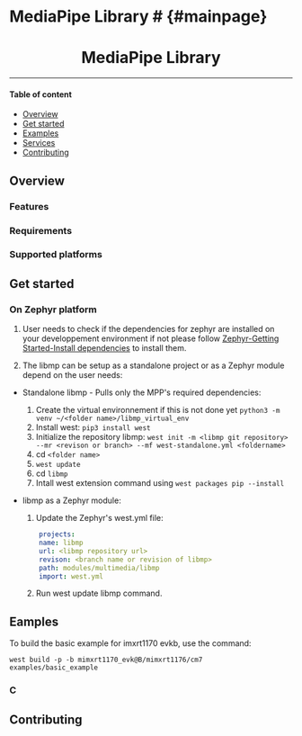 # MediaPipe Library # {#mainpage}

<h1 align="center"> MediaPipe Library </h1>

---

#### Table of content
- [Overview](#overview)
- [Get started](#get-started)
- [Examples](#examples)
- [Services](#services)
- [Contributing](#contributing)

## Overview
### Features
### Requirements
### Supported platforms
## Get started
### On Zephyr platform

1. User needs to check if the dependencies for zephyr are installed on your developpement environment if not please follow [Zephyr-Getting Started-Install dependencies](https://docs.zephyrproject.org/latest/develop/getting_started/index.html#install-dependencies) to install them.

2. The libmp can be setup as a standalone project or as a Zephyr module depend on the user needs:
- Standalone libmp - Pulls only the MPP's required dependencies:
    1. Create the virtual environnement if this is not done yet ``python3 -m venv ~/<folder name>/libmp_virtual_env``
    2. Install west: ``pip3 install west``
    3. Initialize the repository libmp: ``west init -m <libmp git repository> --mr <revison or branch> --mf west-standalone.yml <foldername>``
    4. cd ``<folder name>``
    5. ``west update``
    6. cd ``libmp``
    7. Intall west extension command using ``west packages pip --install``

- libmp as a Zephyr module:
    1. Update the Zephyr's west.yml file:
    ```yml
        projects:
        name: libmp
        url: <libmp repository url>
        revison: <branch name or revision of libmp>
        path: modules/multimedia/libmp
        import: west.yml
    ```
    2. Run west update libmp command.

## Eamples
To build the basic example for imxrt1170 evkb, use the command:

``west build -p -b mimxrt1170_evk@B/mimxrt1176/cm7 examples/basic_example``

### C

## Contributing
